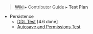 > [Wiki](Home) ▸ Contributor Guide ▸ **Test Plan**

- Persistence
    - [DDL Test](a) [4.6 done]
    - [Autosave and Permissions Test](./Contributors-:-Test-Plan-:-Autosave-and-Permissions)
